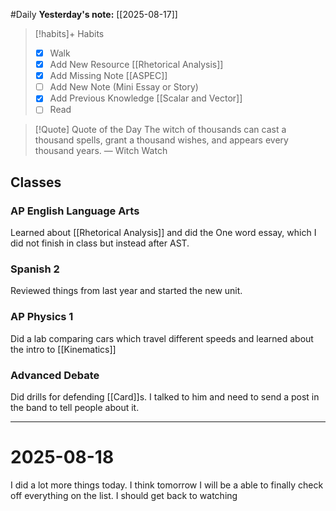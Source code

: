 #Daily
**Yesterday's note:** [[2025-08-17]]

> [!habits]+ Habits 
>- [x] Walk 
>- [x] Add New Resource [[Rhetorical Analysis]]
> - [x] Add Missing Note [[ASPEC]]
> - [ ] Add New Note (Mini Essay or Story)
> - [x] Add Previous Knowledge [[Scalar and Vector]]
> - [ ] Read

> [!Quote]  Quote of the Day
> The witch of thousands can cast a thousand spells, grant a thousand wishes, and appears every thousand years.
> — Witch Watch

## Classes 

### AP English Language Arts 
Learned about [[Rhetorical Analysis]] and did the One word essay, which I did not finish in class but instead after AST. 
### Spanish 2 
Reviewed things from last year and started the new unit.
### AP Physics 1 
Did a lab comparing cars which travel different speeds and learned about the intro to [[Kinematics]]
### Advanced Debate 
Did drills for defending [[Card]]s. I talked to him and need to send a post in the band to tell people about it. 

<hr>

# 2025-08-18


I did a lot more things today. I think tomorrow I will be a able to finally check off everything on the list. I should get back to watching 